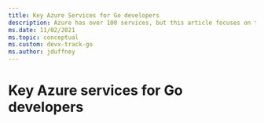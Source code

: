 ```yaml
---
title: Key Azure Services for Go developers
description: Azure has over 100 services, but this article focuses on the ~8 or so services used by Go developers most frequently
ms.date: 11/02/2021
ms.topic: conceptual
ms.custom: devx-track-go
ms.author: jduffney
---
```


# Key Azure services for Go developers
